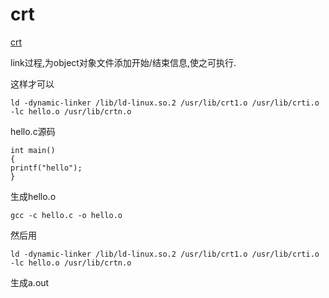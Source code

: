 # crt

[crt](http://en.wikipedia.org/wiki/Crt0)

link过程,为object对象文件添加开始/结束信息,使之可执行.

这样才可以 
```
ld -dynamic-linker /lib/ld-linux.so.2 /usr/lib/crt1.o /usr/lib/crti.o -lc hello.o /usr/lib/crtn.o 
```
hello.c源码 
```
int main() 
{ 
printf("hello"); 
} 
```
生成hello.o 
```
gcc -c hello.c -o hello.o
```

然后用
```
ld -dynamic-linker /lib/ld-linux.so.2 /usr/lib/crt1.o /usr/lib/crti.o -lc hello.o /usr/lib/crtn.o 
```
生成a.out 